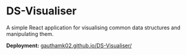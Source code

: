# DS-Visualiser
A simple React application for visualising common data structures and manipulating them.

**Deployment:** [gauthamk02.github.io/DS-Visualiser/](https://gauthamk02.github.io/DS-Visualiser/)
